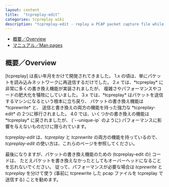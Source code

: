```yaml
---
layout: content
title:  "tcpreplay-edit"
categories: tcpreplay wiki
description: "tcpreplay-edit - replay a PCAP packet capture file while actively modifying packets"
---
```


- [概要／Overview](#overview)
- [マニュアル／Man pages](tcpreplay-edit-man.html)

<h2><a name="overview"></a>概要／Overview</h2>
[tcpreplay] は長い年月をかけて開発されてきました。
1.x の頃は、単にパケットを読み込みネットワークに再送信するだけでした。
2.x では、*tcpreplay* に非常に多くの書き換え機能が実装されましたが、
複雑さやパフォーマンスやコードの肥大化を犠牲にしていました。
3.x では、*tcpreplay* はパケットを送信するマシンになるという根本に立ち戻り、
パケットの書き換え機能は *tcprewrite* と、
送信と書き換えの両方の機能を持った強力な *tcpreplay-edit* の 2つに移行されました。
4.0 では、いくつかの書き換えの機能は *tcpreplay* に戻されましたが、
(`--unique-ip` のように) パフォーマンスに影響を与えないものだけに限られています。

*tcpreplay-edit* は、*tcpreplay* と *tcprewrite* の両方の機能を持っているので、
*tcpreplay-edit* の使い方は、これらのページを参照してください。

最後になりますが、パケットの書き換え機能のための (tcpreplay-edit の) コードは、
たとえパケットを書き換えなかったとしてもオーバーヘッドになることを忘れないでください。
従って、パフォーマンスが必要な場合は *tcprewrite* と *tcpreplay* を分けて使う
(事前に tcprewrite した pcap ファイルを tcpreplay で送信する) ことを勧めます。

[tcprewrite]:          tcprewrite.html
[tcpreplay]:           tcpreplay.html
[tcpprep]:             tcpprep.html
